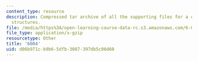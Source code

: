 ```yaml
---
content_type: resource
description: Compressed tar archive of all the supporting files for a course on computation
  structures.
file: /media/https%3A/open-learning-course-data-rc.s3.amazonaws.com/6-004-computation-structures-spring-2009/d06b971cb9b65dfb3087397db5c06d60_6004.tgz
file_type: application/x-gzip
resourcetype: Other
title: '6004'
uid: d06b971c-b9b6-5dfb-3087-397db5c06d60
---
```

